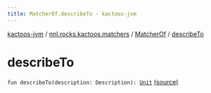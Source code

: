 ```yaml
---
title: MatcherOf.describeTo - kactoos-jvm
---
```


[kactoos-jvm](../../index.html) / [nnl.rocks.kactoos.matchers](../index.html) / [MatcherOf](index.html) / [describeTo](./describe-to.html)

# describeTo

`fun describeTo(description: Description): `[`Unit`](https://kotlinlang.org/api/latest/jvm/stdlib/kotlin/-unit/index.html) [(source)](https://github.com/neonailol/kactoos/blob/master/kactoos-jvm/src/main/kotlin/nnl/rocks/kactoos/matchers/MatcherOf.kt#L28)